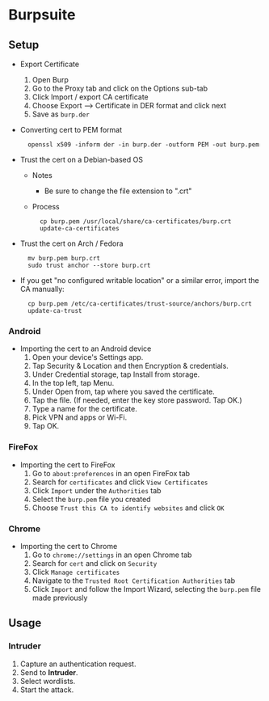<!---------------------------------------------------------------------------------
Copyright: (c) BLS OPS LLC.
This program is free software: you can redistribute it and/or modify
it under the terms of the GNU General Public License as published by
the Free Software Foundation, version 3.
This program is distributed in the hope that it will be useful,
but WITHOUT ANY WARRANTY; without even the implied warranty of
MERCHANTABILITY or FITNESS FOR A PARTICULAR PURPOSE. See the
GNU General Public License for more details.
You should have received a copy of the GNU General Public License
along with this program. If not, see <https://www.gnu.org/licenses/>.
--------------------------------------------------------------------------------->
# Burpsuite
## Setup
* Export Certificate
	1. Open Burp
	1. Go to the Proxy tab and click on the Options sub-tab
	1. Click Import / export CA certificate
	1. Choose Export --> Certificate in DER format and click next
	1. Save as `burp.der`
* Converting cert to PEM format

		openssl x509 -inform der -in burp.der -outform PEM -out burp.pem
* Trust the cert on a Debian-based OS
	* Notes
		* Be sure to change the file extension to ".crt"
	* Process

			cp burp.pem /usr/local/share/ca-certificates/burp.crt
			update-ca-certificates
* Trust the cert on Arch / Fedora

		mv burp.pem burp.crt
		sudo trust anchor --store burp.crt
* If you get "no configured writable location" or a similar error, import the CA manually:

		cp burp.pem /etc/ca-certificates/trust-source/anchors/burp.crt
		update-ca-trust

### Android
* Importing the cert to an Android device
	1. Open your device's Settings app.
	1. Tap Security & Location and then Encryption & credentials.
	1. Under Credential storage, tap Install from storage.
	1. In the top left, tap Menu.
	1. Under Open from, tap where you saved the certificate.
	1. Tap the file. (If needed, enter the key store password. Tap OK.)
	1. Type a name for the certificate.
	1. Pick VPN and apps or Wi-Fi.
	1. Tap OK.

### FireFox

* Importing the cert to FireFox
	1. Go to `about:preferences` in an open FireFox tab
	1. Search for `certificates` and click `View Certificates`
	1. Click `Import` under the `Authorities` tab
	1. Select the `burp.pem` file you created
	1. Choose `Trust this CA to identify websites` and click `OK`

### Chrome

* Importing the cert to Chrome
	1. Go to `chrome://settings` in an open Chrome tab
	1. Search for `cert` and click on `Security`
	1. Click `Manage certificates`
	1. Navigate to the `Trusted Root Certification Authorities` tab
	1. Click `Import` and follow the Import Wizard, selecting the `burp.pem` file made previously
	

## Usage
### Intruder
1. Capture an authentication request.
1. Send to **Intruder**.
1. Select wordlists.
1. Start the attack.